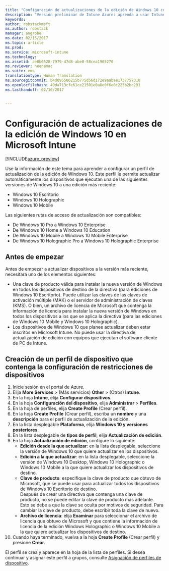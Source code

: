 ```yaml
---
title: "Configuración de actualizaciones de la edición de Windows 10 con Intune | Versión preliminar de Intune Azure | Microsoft Docs"
description: "Versión preliminar de Intune Azure: aprenda a usar Intune para actualizar los dispositivos Windows 10 que administra."
keywords: 
author: robstackmsft
ms.author: robstack
manager: angrobe
ms.date: 02/15/2017
ms.topic: article
ms.prod: 
ms.service: microsoft-intune
ms.technology: 
ms.assetid: ae8b6528-7979-47d8-abe0-58cea1905270
ms.reviewer: heenamac
ms.suite: ems
translationtype: Human Translation
ms.sourcegitcommit: b4d095506215b775d56d172e9aabae1737757310
ms.openlocfilehash: 49da713cfe61ce21501e0a8e0f6e0c225b2bc291
ms.lasthandoff: 02/16/2017


---
```


# <a name="how-to-configure-windows-10-edition-upgrades-in-microsoft-intune"></a>Configuración de actualizaciones de la edición de Windows 10 en Microsoft Intune

[!INCLUDE[azure_preview](../includes/azure_preview.md)]

Use la información de este tema para aprender a configurar un perfil de actualización de la edición de Windows 10. Este perfil le permite actualizar automáticamente los dispositivos que ejecutan una de las siguientes versiones de Windows 10 a una edición más reciente:

- Windows 10 Escritorio
- Windows 10 Holographic
- Windows 10 Mobile

Las siguientes rutas de acceso de actualización son compatibles:

- De Windows 10 Pro a Windows 10 Enterprise
- De Windows 10 Home a Windows 10 Education
- De Windows 10 Mobile a Windows 10 Mobile Enterprise
- De Windows 10 Holographic Pro a Windows 10 Holographic Enterprise

## <a name="before-you-start"></a>Antes de empezar
Antes de empezar a actualizar dispositivos a la versión más reciente, necesitará uno de los elementos siguientes:

- Una clave de producto válida para instalar la nueva versión de Windows en todos los dispositivos de destino de la directiva (para ediciones de Windows 10 Escritorio). Puede utilizar las claves de las claves de activación múltiple (MAK) o el servidor de administración de claves (KMS). O bien, un archivo de licencia de Microsoft que contenga la información de licencia para instalar la nueva versión de Windows en todos los dispositivos a los que se aplica la directiva (para las ediciones de Windows 10 Mobile y Windows 10 Holographic).
- Los dispositivos de Windows 10 que planee actualizar deben estar inscritos en Microsoft Intune. No puede usar la directiva de actualización de edición con equipos que ejecutan el software cliente de PC de Intune.

## <a name="create-a-device-profile-containing-device-restriction-settings"></a>Creación de un perfil de dispositivo que contenga la configuración de restricciones de dispositivos

1. Inicie sesión en el portal de Azure.
2. Elija **More Services** >  (Más servicios) **Other** >  (Otros) **Intune**.
3. En la hoja **Intune**, elija **Configurar dispositivos**.
2. En la hoja **Configuración del dispositivo**, elija **Administrar** > **Perfiles**.
3. En la hoja de perfiles, elija **Create Profile** (Crear perfil).
4. En la hoja **Create Profile** (Crear perfil), escriba un **nombre** y una **descripción** para el perfil de actualización de la edición.
5. En la lista desplegable **Plataforma**, elija **Windows 10 y versiones posteriores**.
6. En la lista desplegable de **tipos de perfil**, elija **Actualización de edición**.
7. En la hoja **Actualización de edición**, configure lo siguiente:
    - **Edición desde la que actualizar**: en la lista desplegable, seleccione la versión de Windows 10 que quiere actualizar en los dispositivos.
    - **Edición a la que actualizar**: en la lista desplegable, seleccione la versión de Windows 10 Desktop, Windows 10 Holographic o Windows 10 Mobile a la que quiere actualizar los dispositivos de destino.
    - **Clave de producto**: especifique la clave de producto que obtuvo de Microsoft, que se puede usar para actualizar todos los dispositivos de Windows 10 Escritorio de destino.<br>Después de crear una directiva que contenga una clave de producto, no se puede editar la clave de producto más adelante. Esto se debe a que la clave se oculta por motivos de seguridad. Para cambiar la clave de producto, debe escribir toda la clave de nuevo.
    - **Archivo de licencia**: elija **Examinar** para seleccionar el archivo de licencia que obtuvo de Microsoft y que contiene la información de licencia de la edición Windows Holographic o Windows 10 Mobile a la que quiere actualizar los dispositivos de destino.
8. Cuando haya terminado, vuelva a la hoja **Create Profile** (Crear perfil) y presione **Crear**.

El perfil se crea y aparece en la hoja de la lista de perfiles.
Si desea continuar y asignar este perfil a grupos, consulte [Asignación de perfiles de dispositivo](how-to-assign-device-profiles.md).


